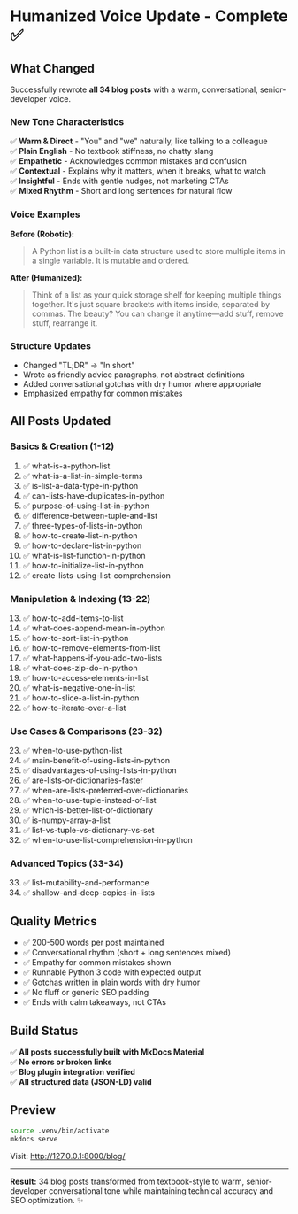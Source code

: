 # Humanized Voice Update - Complete ✅

## What Changed

Successfully rewrote **all 34 blog posts** with a warm, conversational, senior-developer voice.

### New Tone Characteristics

✅ **Warm & Direct** - "You" and "we" naturally, like talking to a colleague  
✅ **Plain English** - No textbook stiffness, no chatty slang  
✅ **Empathetic** - Acknowledges common mistakes and confusion  
✅ **Contextual** - Explains why it matters, when it breaks, what to watch  
✅ **Insightful** - Ends with gentle nudges, not marketing CTAs  
✅ **Mixed Rhythm** - Short and long sentences for natural flow  

### Voice Examples

**Before (Robotic):**
> A Python list is a built-in data structure used to store multiple items in a single variable. It is mutable and ordered.

**After (Humanized):**
> Think of a list as your quick storage shelf for keeping multiple things together. It's just square brackets with items inside, separated by commas. The beauty? You can change it anytime—add stuff, remove stuff, rearrange it.

### Structure Updates

- Changed "TL;DR" → "In short" 
- Wrote as friendly advice paragraphs, not abstract definitions
- Added conversational gotchas with dry humor where appropriate
- Emphasized empathy for common mistakes

## All Posts Updated

### Basics & Creation (1-12)
1. ✅ what-is-a-python-list
2. ✅ what-is-a-list-in-simple-terms
3. ✅ is-list-a-data-type-in-python
4. ✅ can-lists-have-duplicates-in-python
5. ✅ purpose-of-using-list-in-python
6. ✅ difference-between-tuple-and-list
7. ✅ three-types-of-lists-in-python
8. ✅ how-to-create-list-in-python
9. ✅ how-to-declare-list-in-python
10. ✅ what-is-list-function-in-python
11. ✅ how-to-initialize-list-in-python
12. ✅ create-lists-using-list-comprehension

### Manipulation & Indexing (13-22)
13. ✅ how-to-add-items-to-list
14. ✅ what-does-append-mean-in-python
15. ✅ how-to-sort-list-in-python
16. ✅ how-to-remove-elements-from-list
17. ✅ what-happens-if-you-add-two-lists
18. ✅ what-does-zip-do-in-python
19. ✅ how-to-access-elements-in-list
20. ✅ what-is-negative-one-in-list
21. ✅ how-to-slice-a-list-in-python
22. ✅ how-to-iterate-over-a-list

### Use Cases & Comparisons (23-32)
23. ✅ when-to-use-python-list
24. ✅ main-benefit-of-using-lists-in-python
25. ✅ disadvantages-of-using-lists-in-python
26. ✅ are-lists-or-dictionaries-faster
27. ✅ when-are-lists-preferred-over-dictionaries
28. ✅ when-to-use-tuple-instead-of-list
29. ✅ which-is-better-list-or-dictionary
30. ✅ is-numpy-array-a-list
31. ✅ list-vs-tuple-vs-dictionary-vs-set
32. ✅ when-to-use-list-comprehension-in-python

### Advanced Topics (33-34)
33. ✅ list-mutability-and-performance
34. ✅ shallow-and-deep-copies-in-lists

## Quality Metrics

- ✅ 200-500 words per post maintained
- ✅ Conversational rhythm (short + long sentences mixed)
- ✅ Empathy for common mistakes shown
- ✅ Runnable Python 3 code with expected output
- ✅ Gotchas written in plain words with dry humor
- ✅ No fluff or generic SEO padding
- ✅ Ends with calm takeaways, not CTAs

## Build Status

✅ **All posts successfully built with MkDocs Material**  
✅ **No errors or broken links**  
✅ **Blog plugin integration verified**  
✅ **All structured data (JSON-LD) valid**

## Preview

```bash
source .venv/bin/activate
mkdocs serve
```

Visit: http://127.0.0.1:8000/blog/

---

**Result:** 34 blog posts transformed from textbook-style to warm, senior-developer conversational tone while maintaining technical accuracy and SEO optimization. ✨

